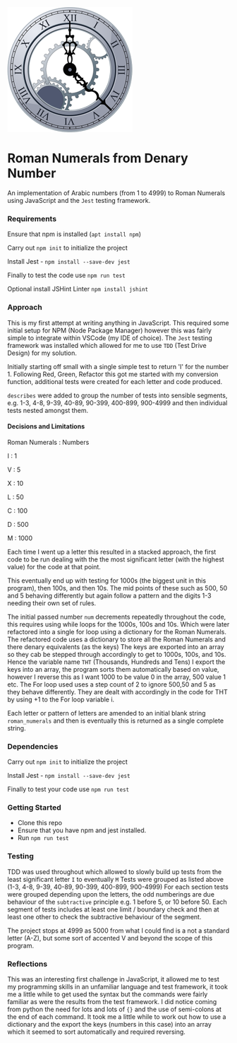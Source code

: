 ![Clock](clock.png)

# Roman Numerals from Denary Number

An implementation of Arabic numbers (from 1 to 4999) to Roman Numerals using JavaScript and the ```Jest``` testing framework.

### Requirements
Ensure that npm is installed (```apt install npm```)

Carry out ```npm init``` to initialize the project

Install Jest - ```npm install --save-dev jest```

Finally to test the code use ```npm run test```

Optional install JSHint Linter ```npm install jshint```

### Approach
This is my first attempt at writing anything in JavaScript. This required some initial setup for NPM (Node Package Manager) however this was fairly simple to integrate within VSCode (my IDE of choice). The ```Jest``` testing framework was installed which allowed for me to use ```TDD``` (Test Drive Design) for my solution.

Initially starting off small with a single simple test to return 'I' for the number 1. Following Red, Green, Refactor this got me started with my conversion function, additional tests were created for each letter and code produced. 

```describes``` were added to group the number of tests into sensible segments, e.g. 1-3, 4-8, 9-39, 40-89, 90-399, 400-899, 900-4999 and then individual tests nested amongst them.

#### Decisions and Limitations

Roman Numerals : Numbers

I : 1

V : 5

X : 10

L : 50

C : 100

D : 500

M : 1000

Each time I went up a letter this resulted in a stacked approach, the first code to be run dealing with the the most significant letter (with the highest value) for the code at that point. 

This eventually end up with testing for 1000s (the biggest unit in this program), then 100s, and then 10s. The mid points of these such as 500, 50 and 5 behaving differently but again follow a pattern and the digits 1-3 needing their own set of rules. 

The initial passed number ```num``` decrements repeatedly throughout the code, this requires using while loops for the 1000s, 100s and 10s. Which were later refactored into a single for loop using a dictionary for the Roman Numerals. The refactored code uses a dictionary to store all the Roman Numerals and there denary equivalents (as the keys)  The keys are exported into an array so they cab be stepped through accordingly to get to 1000s, 100s, and 10s.  Hence the variable name ```THT``` (Thousands, Hundreds and Tens)  I export the keys into an array, the program sorts them automatically based on value, however I reverse this as I want 1000 to be value 0 in the array, 500 value 1 etc.  The For loop used uses a step count of 2 to ignore 500,50 and 5 as they behave differently.  They are dealt with accordingly in the code for THT by using +1 to the For loop variable i.

Each letter or pattern of letters are amended to an initial blank string ```roman_numerals``` and then is eventually this is returned as a single complete string.

### Dependencies

Carry out ```npm init``` to initialize the project

Install Jest - ```npm install --save-dev jest```

Finally to test your code use ```npm run test```

### Getting Started

- Clone this repo
- Ensure that you have npm and jest installed.
- Run ```npm run test```

### Testing

TDD was used throughout which allowed to slowly build up tests from the least significant letter ```I``` to eventually ```M``` Tests were grouped as listed above (1-3, 4-8, 9-39, 40-89, 90-399, 400-899, 900-4999) For each section tests were grouped depending upon the letters, the odd numberings are due behaviour of the ```subtractive``` principle e.g. 1 before 5, or 10 before 50. Each segment of tests includes at least one limit / boundary check and then at least one other to check the subtractive behaviour of the segment.

The project stops at 4999 as 5000 from what I could find is a not a standard letter (A-Z), but some sort of accented V and beyond the scope of this program.

### Reflections
This was an interesting first challenge in JavaScript, it allowed me to test my programming skills in an unfamiliar language and test framework, it took me a little while to get used the syntax but the commands were fairly familiar as were the results from the test framework. I did notice coming from python the need for lots and lots of ```{}``` and the use of semi-colons at the end of each command. It took me a little while to work out how to use a dictionary and the export the keys (numbers in this case) into an array which it seemed to sort automatically and required reversing.
